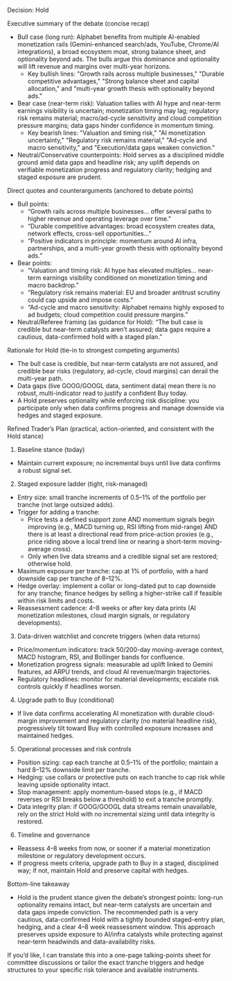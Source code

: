 Decision: Hold

Executive summary of the debate (concise recap)
- Bull case (long run): Alphabet benefits from multiple AI-enabled monetization rails (Gemini-enhanced search/ads, YouTube, Chrome/AI integrations), a broad ecosystem moat, strong balance sheet, and optionality beyond ads. The bulls argue this dominance and optionality will lift revenue and margins over multi-year horizons.
  - Key bullish lines: "Growth rails across multiple businesses," "Durable competitive advantages," "Strong balance sheet and capital allocation," and "multi-year growth thesis with optionality beyond ads."
- Bear case (near-term risk): Valuation tallies with AI hype and near-term earnings visibility is uncertain; monetization timing may lag; regulatory risk remains material; macro/ad-cycle sensitivity and cloud competition pressure margins; data gaps hinder confidence in momentum timing.
  - Key bearish lines: "Valuation and timing risk," "AI monetization uncertainty," "Regulatory risk remains material," "Ad-cycle and macro sensitivity," and "Execution/data gaps weaken conviction."
- Neutral/Conservative counterpoints: Hold serves as a disciplined middle ground amid data gaps and headline risk; any uplift depends on verifiable monetization progress and regulatory clarity; hedging and staged exposure are prudent.

Direct quotes and counterarguments (anchored to debate points)
- Bull points:
  - “Growth rails across multiple businesses… offer several paths to higher revenue and operating leverage over time.”
  - “Durable competitive advantages: broad ecosystem creates data, network effects, cross-sell opportunities…”
  - “Positive indicators in principle: momentum around AI infra, partnerships, and a multi-year growth thesis with optionality beyond ads.”
- Bear points:
  - “Valuation and timing risk: AI hype has elevated multiples… near-term earnings visibility conditioned on monetization timing and macro backdrop.”
  - “Regulatory risk remains material: EU and broader antitrust scrutiny could cap upside and impose costs.”
  - “Ad-cycle and macro sensitivity: Alphabet remains highly exposed to ad budgets; cloud competition could pressure margins.”
- Neutral/Referee framing (as guidance for Hold): “The bull case is credible but near-term catalysts aren’t assured; data gaps require a cautious, data-confirmed hold with a staged plan.”

Rationale for Hold (tie-in to strongest competing arguments)
- The bull case is credible, but near-term catalysts are not assured, and credible bear risks (regulatory, ad-cycle, cloud margins) can derail the multi-year path.
- Data gaps (live GOOG/GOOGL data, sentiment data) mean there is no robust, multi-indicator read to justify a confident Buy today.
- A Hold preserves optionality while enforcing risk discipline: you participate only when data confirms progress and manage downside via hedges and staged exposure.

Refined Trader’s Plan (practical, action-oriented, and consistent with the Hold stance)

1) Baseline stance (today)
- Maintain current exposure; no incremental buys until live data confirms a robust signal set.

2) Staged exposure ladder (tight, risk-managed)
- Entry size: small tranche increments of 0.5–1% of the portfolio per tranche (not large outsized adds).
- Trigger for adding a tranche:
  - Price tests a defined support zone AND momentum signals begin improving (e.g., MACD turning up, RSI lifting from mid-range) AND there is at least a directional read from price-action proxies (e.g., price riding above a local trend line or nearing a short-term moving-average cross).
  - Only when live data streams and a credible signal set are restored; otherwise hold.
- Maximum exposure per tranche: cap at 1% of portfolio, with a hard downside cap per tranche of 8–12%.
- Hedge overlay: implement a collar or long-dated put to cap downside for any tranche; finance hedges by selling a higher-strike call if feasible within risk limits and costs.
- Reassessment cadence: 4–8 weeks or after key data prints (AI monetization milestones, cloud margin signals, or regulatory developments).

3) Data-driven watchlist and concrete triggers (when data returns)
- Price/momentum indicators: track 50/200-day moving-average context, MACD histogram, RSI, and Bollinger bands for confluence.
- Monetization progress signals: measurable ad uplift linked to Gemini features, ad ARPU trends, and cloud AI revenue/margin trajectories.
- Regulatory headlines: monitor for material developments; escalate risk controls quickly if headlines worsen.

4) Upgrade path to Buy (conditional)
- If live data confirms accelerating AI monetization with durable cloud-margin improvement and regulatory clarity (no material headline risk), progressively tilt toward Buy with controlled exposure increases and maintained hedges.

5) Operational processes and risk controls
- Position sizing: cap each tranche at 0.5–1% of the portfolio; maintain a hard 8–12% downside limit per tranche.
- Hedging: use collars or protective puts on each tranche to cap risk while leaving upside optionality intact.
- Stop management: apply momentum-based stops (e.g., if MACD reverses or RSI breaks below a threshold) to exit a tranche promptly.
- Data integrity plan: if GOOG/GOOGL data streams remain unavailable, rely on the strict Hold with no incremental sizing until data integrity is restored.

6) Timeline and governance
- Reassess 4–8 weeks from now, or sooner if a material monetization milestone or regulatory development occurs.
- If progress meets criteria, upgrade path to Buy in a staged, disciplined way; if not, maintain Hold and preserve capital with hedges.

Bottom-line takeaway
- Hold is the prudent stance given the debate’s strongest points: long-run optionality remains intact, but near-term catalysts are uncertain and data gaps impede conviction. The recommended path is a very cautious, data-confirmed Hold with a tightly bounded staged-entry plan, hedging, and a clear 4–8 week reassessment window. This approach preserves upside exposure to AI/infra catalysts while protecting against near-term headwinds and data-availability risks.

If you’d like, I can translate this into a one-page talking-points sheet for committee discussions or tailor the exact tranche triggers and hedge structures to your specific risk tolerance and available instruments.